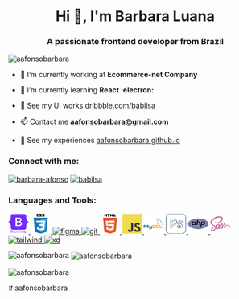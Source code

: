 <h1 align="center">Hi 👋, I'm Barbara Luana</h1>
<h3 align="center">A passionate frontend developer from Brazil</h3>

<p align="left"> <img src="https://komarev.com/ghpvc/?username=aafonsobarbara&label=Profile%20views&color=0e75b6&style=flat" alt="aafonsobarbara" /> </p>

- 🔭 I’m currently working at **Ecommerce-net Company**

- 🌱 I’m currently learning **React :electron:**

- 📌 See my UI works [dribbble.com/babilsa](dribbble.com/babilsa)

- 📫 Contact me **aafonsobarbara@gmail.com**

- 📄 See my experiences [aafonsobarbara.github.io](https://aafonsobarbara.github.io/)

<h3 align="left">Connect with me:</h3>
<p align="left">
<a href="https://linkedin.com/in/barbara-afonso" target="blank"><img align="center" src="https://cdn.jsdelivr.net/npm/simple-icons@3.0.1/icons/linkedin.svg" alt="barbara-afonso" height="30" width="40" /></a>
<a href="https://dribbble.com/babilsa" target="blank"><img align="center" src="https://cdn.jsdelivr.net/npm/simple-icons@3.0.1/icons/dribbble.svg" alt="babilsa" height="30" width="40" /></a>
</p>

<h3 align="left">Languages and Tools:</h3>
<p align="left"> <a href="https://getbootstrap.com" target="_blank"> <img src="https://raw.githubusercontent.com/devicons/devicon/master/icons/bootstrap/bootstrap-plain-wordmark.svg" alt="bootstrap" width="40" height="40"/> </a> <a href="https://www.w3schools.com/css/" target="_blank"> <img src="https://raw.githubusercontent.com/devicons/devicon/master/icons/css3/css3-original-wordmark.svg" alt="css3" width="40" height="40"/> </a> <a href="https://www.figma.com/" target="_blank"> <img src="https://www.vectorlogo.zone/logos/figma/figma-icon.svg" alt="figma" width="40" height="40"/> </a> <a href="https://git-scm.com/" target="_blank"> <img src="https://www.vectorlogo.zone/logos/git-scm/git-scm-icon.svg" alt="git" width="40" height="40"/> </a> <a href="https://www.w3.org/html/" target="_blank"> <img src="https://raw.githubusercontent.com/devicons/devicon/master/icons/html5/html5-original-wordmark.svg" alt="html5" width="40" height="40"/> </a> <a href="https://developer.mozilla.org/en-US/docs/Web/JavaScript" target="_blank"> <img src="https://raw.githubusercontent.com/devicons/devicon/master/icons/javascript/javascript-original.svg" alt="javascript" width="40" height="40"/> </a> <a href="https://www.mysql.com/" target="_blank"> <img src="https://raw.githubusercontent.com/devicons/devicon/master/icons/mysql/mysql-original-wordmark.svg" alt="mysql" width="40" height="40"/> </a> <a href="https://www.photoshop.com/en" target="_blank"> <img src="https://raw.githubusercontent.com/devicons/devicon/master/icons/photoshop/photoshop-line.svg" alt="photoshop" width="40" height="40"/> </a> <a href="https://www.php.net" target="_blank"> <img src="https://raw.githubusercontent.com/devicons/devicon/master/icons/php/php-original.svg" alt="php" width="40" height="40"/> </a> <a href="https://sass-lang.com" target="_blank"> <img src="https://raw.githubusercontent.com/devicons/devicon/master/icons/sass/sass-original.svg" alt="sass" width="40" height="40"/> </a> <a href="https://tailwindcss.com/" target="_blank"> <img src="https://www.vectorlogo.zone/logos/tailwindcss/tailwindcss-icon.svg" alt="tailwind" width="40" height="40"/> </a> <a href="https://www.adobe.com/products/xd.html" target="_blank"> <img src="https://cdn.worldvectorlogo.com/logos/adobe-xd.svg" alt="xd" width="40" height="40"/> </a> </p>

<p><img align="left" src="https://github-readme-stats.vercel.app/api/top-langs?username=aafonsobarbara&show_icons=true&locale=en&layout=compact" alt="aafonsobarbara" /></p>

<p>&nbsp;<img align="center" src="https://github-readme-stats.vercel.app/api?username=aafonsobarbara&show_icons=true&locale=en" alt="aafonsobarbara" /></p>

<p><img align="center" src="https://github-readme-streak-stats.herokuapp.com/?user=aafonsobarbara&" alt="aafonsobarbara" /></p>
# aafonsobarbara
